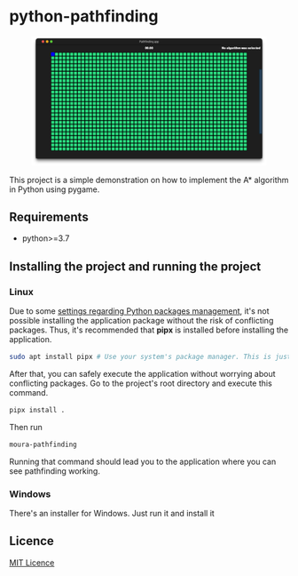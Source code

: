 # python-pathfinding

<center>
    <figure>
        <img src="docs/demo_window.png">
    </figure>
</center>

This project is a simple demonstration on how to implement the A* algorithm in
Python using pygame.

## Requirements

* python>=3.7

## Installing the project and running the project

### Linux

Due to some
[settings regarding Python packages management](https://discuss.python.org/t/pep-668-marking-python-base-environments-as-externally-managed/10302/16), it's not
possible installing the application package without the risk of conflicting packages. Thus, it's recommended that **pipx** is installed before installing the
application.

```sh
sudo apt install pipx # Use your system's package manager. This is just an example
```

After that, you can safely execute the application without worrying about
conflicting packages. Go to the project's root directory and execute this
command.

```sh
pipx install .
```

Then run

```sh
moura-pathfinding
```

Running that command should lead you to the application where you can see
pathfinding working.

### Windows

There's an installer for Windows. Just run it and install it

## Licence

[MIT Licence](./LICENSE)
